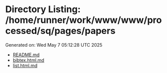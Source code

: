 # Directory Listing: /home/runner/work/www/www/processed/sq/pages/papers
Generated on: Wed May  7 05:12:28 UTC 2025

- [README.md](README.md)
- [bibtex.html.md](bibtex.html.md)
- [list.html.md](list.html.md)

